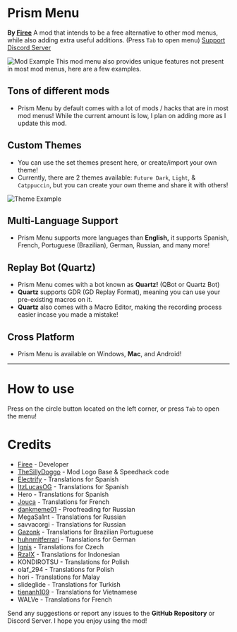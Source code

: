 # Prism Menu
**By [Firee](user:6253758)**
A mod that intends to be a <cy>free alternative</c> to other mod menus, while also adding <cp>extra useful additions.</cp> (Press `Tab` to open menu)
[Support Discord Server](https://discord.gg/pnD8cnwdhZ)

![Mod Example](firee.prism/Screenshot1.png)
This mod menu also provides unique features not present in most mod menus, here are a few examples.
## Tons of different mods
* Prism Menu by default comes with <cy>a lot of mods / hacks</c> that are in most mod menus! While the current amount is low, I plan on adding more as I update this mod.
## Custom Themes
* You can use the set themes present here, or create/import your own theme!
* Currently, there are 2 themes available: `Future Dark`, `Light`, & `Catppuccin`, but you can create your own theme and share it with others!

![Theme Example](firee.prism/Screenshot2.png)
## Multi-Language Support
* Prism Menu supports more languages than **English,** it supports <co>Spanish</c>, <cb>French</c>, <cg>Portuguese</c> (Brazilian), <co>German</c>, <cr>Russian</c>, and many more!
## Replay Bot (Quartz)
* Prism Menu comes with a bot known as **Quartz!** (QBot or Quartz Bot)
* **Quartz** supports GDR (GD Replay Format), meaning you can use your pre-existing macros on it.
* **Quartz** also comes with a <cg>Macro Editor</c>, making the recording process easier incase you made a mistake!
## Cross Platform
* Prism Menu is available on <cb>Windows</c>, **Mac**, and <co>Android</c>!
---
# How to use 
Press on the circle button located on the left corner, or press `Tab` to open the menu!

# Credits
* [Firee](https://youtube.com/@gdfiree) - Developer
* [TheSillyDoggo](https://github.com/TheSillyDoggo) - Mod Logo Base & Speedhack code
* [Electrify](https://www.youtube.com/channel/UCxYliOd2aV6iZuc5wuG9QxA) - Translations for Spanish
* [ItzLucasOG](https://twitter.com/ItzLucasOG) - Translations for Spanish
* Hero - Translations for Spanish
* [Jouca](https://twitter.com/JoucaJouca) - Translations for French
* [dankmeme01](https://github.com/dankmeme01) - Proofreading for Russian
* MegaSa1nt - Translations for Russian
* savvacorgi - Translations for Russian
* [Gazonk](https://www.youtube.com/channel/UCgp5Tql2b6Y1Xcni82pPxmA) - Translations for Brazilian Portuguese
* [huhnmitferrari](https://discordapp.com/users/1043189307302752256) - Translations for German
* [Ignis](https://twitter.com/IgnisPeaks0) - Translations for Czech
* [RzaIX](https://twitter.com/RzaIX_) - Translations for Indonesian
* KONDIROTSU - Translations for Polish
* olaf_294 - Translations for Polish
* hori - Translations for Malay
* slideglide - Translations for Turkish
* [tienanh109](https://youtube.com/@tienanh_90) - Translations for Vietnamese
* WALVe - Translations for French

Send any suggestions or report any issues to the **GitHub Repository** or <cb>Discord Server</c>. I hope you enjoy using the mod!
